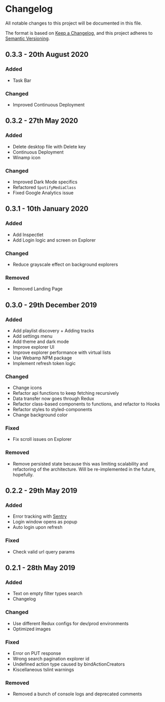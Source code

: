 # Changelog

All notable changes to this project will be documented in this file.

The format is based on [Keep a Changelog](https://keepachangelog.com/en/1.0.0/), and this project adheres to [Semantic Versioning](https://semver.org/spec/v2.0.0.html).

## 0.3.3 - 20th August 2020
### Added
- Task Bar

### Changed
- Improved Continuous Deployment

## 0.3.2 - 27th May 2020
### Added
- Delete desktop file with Delete key
- Continuous Deployment
- Winamp icon

### Changed
- Improved Dark Mode specifics
- Refactored `SpotifyMediaClass`
- Fixed Google Analytics issue


## 0.3.1 - 10th January 2020
### Added
- Add Inspectlet
- Add Login logic and screen on Explorer

### Changed
- Reduce grayscale effect on background explorers

### Removed
- Removed Landing Page


## 0.3.0 - 29th December 2019
### Added
- Add playlist discovery + Adding tracks
- Add settings menu
- Add theme and dark mode
- Improve explorer UI
- Improve explorer performance with virtual lists
- Use Webamp NPM package
- Implement refresh token logic

### Changed
- Change icons
- Refactor api functions to keep fetching recursively
- Data transfer now goes through Redux
- Refactor class-based components to functions, and refactor to Hooks
- Refactor styles to styled-components
- Change background color

### Fixed
- Fix scroll issues on Explorer

### Removed
- Remove persisted state because this was limiting scalability and refactoring of the architecture. Will be re-implemented in the future, hopefully.

## 0.2.2 - 29th May 2019
### Added
- Error tracking with [Sentry](sentry.io)
- Login window opens as popup
- Auto login upon refresh

### Fixed
- Check valid url query params

## 0.2.1 - 28th May 2019
### Added
- Text on empty filter types search
- Changelog

### Changed
- Use different Redux configs for dev/prod environments
- Optimized images

### Fixed
- Error on PUT response
- Wrong search pagination explorer id
- Undefined action type caused by bindActionCreators
- Kiscellaneous tslint warnings

### Removed
- Removed a bunch of console logs and deprecated comments
